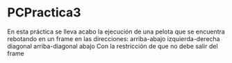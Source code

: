 # PCPractica3
En esta práctica se lleva acabo la ejecución de una pelota que se encuentra rebotando en un frame
en las direcciones:
arriba-abajo
izquierda-derecha
diagonal arriba-diagonal abajo
Con la restricción de que no debe salir del frame
